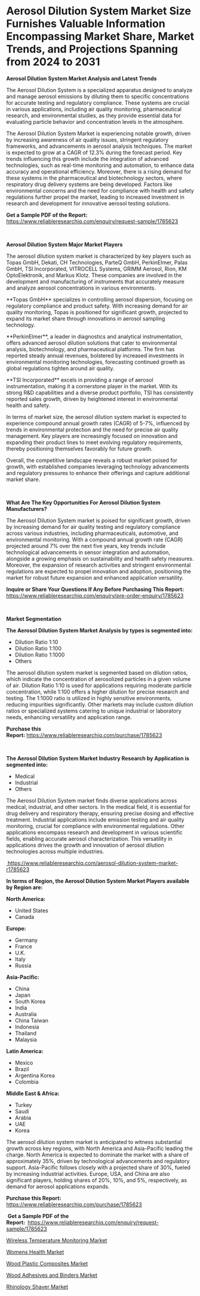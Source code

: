 <p><h1>Aerosol Dilution System Market Size Furnishes Valuable Information Encompassing Market Share, Market Trends, and Projections Spanning from 2024 to 2031</h1></p><p><strong>Aerosol Dilution System Market Analysis and Latest Trends</strong></p>
<p><p>The Aerosol Dilution System is a specialized apparatus designed to analyze and manage aerosol emissions by diluting them to specific concentrations for accurate testing and regulatory compliance. These systems are crucial in various applications, including air quality monitoring, pharmaceutical research, and environmental studies, as they provide essential data for evaluating particle behavior and concentration levels in the atmosphere.</p><p>The Aerosol Dilution System Market is experiencing notable growth, driven by increasing awareness of air quality issues, stringent regulatory frameworks, and advancements in aerosol analysis techniques. The market is expected to grow at a CAGR of 12.3% during the forecast period. Key trends influencing this growth include the integration of advanced technologies, such as real-time monitoring and automation, to enhance data accuracy and operational efficiency. Moreover, there is a rising demand for these systems in the pharmaceutical and biotechnology sectors, where respiratory drug delivery systems are being developed. Factors like environmental concerns and the need for compliance with health and safety regulations further propel the market, leading to increased investment in research and development for innovative aerosol testing solutions.</p></p>
<p><strong>Get a Sample PDF of the Report:&nbsp;</strong> <a href="https://www.reliableresearchiq.com/enquiry/request-sample/1785623?utm_campaign=1123&utm_medium=2&utm_source=Github&utm_content=ia&utm_term=18122024&utm_id=aerosol-dilution-system">https://www.reliableresearchiq.com/enquiry/request-sample/1785623</a></p>
<p>&nbsp;</p>
<p><strong>Aerosol Dilution System Major Market Players</strong></p>
<p><p>The aerosol dilution system market is characterized by key players such as Topas GmbH, Dekati, CH Technologies, ParteQ GmbH, PerkinElmer, Palas GmbH, TSI Incorporated, VITROCELL Systems, GRIMM Aerosol, Rion, KM OptoElektronik, and Markus Klotz. These companies are involved in the development and manufacturing of instruments that accurately measure and analyze aerosol concentrations in various environments.</p><p>**Topas GmbH** specializes in controlling aerosol dispersion, focusing on regulatory compliance and product safety. With increasing demand for air quality monitoring, Topas is positioned for significant growth, projected to expand its market share through innovations in aerosol sampling technology.</p><p>**PerkinElmer**, a leader in diagnostics and analytical instrumentation, offers advanced aerosol dilution solutions that cater to environmental analysis, biotechnology, and pharmaceutical platforms. The firm has reported steady annual revenues, bolstered by increased investments in environmental monitoring technologies, forecasting continued growth as global regulations tighten around air quality.</p><p>**TSI Incorporated** excels in providing a range of aerosol instrumentation, making it a cornerstone player in the market. With its strong R&D capabilities and a diverse product portfolio, TSI has consistently reported sales growth, driven by heightened interest in environmental health and safety.</p><p>In terms of market size, the aerosol dilution system market is expected to experience compound annual growth rates (CAGR) of 5-7%, influenced by trends in environmental protection and the need for precise air quality management. Key players are increasingly focused on innovation and expanding their product lines to meet evolving regulatory requirements, thereby positioning themselves favorably for future growth.</p><p>Overall, the competitive landscape reveals a robust market poised for growth, with established companies leveraging technology advancements and regulatory pressures to enhance their offerings and capture additional market share.</p></p>
<p>&nbsp;</p>
<p><strong>What Are The Key Opportunities For Aerosol Dilution System Manufacturers?</strong></p>
<p><p>The Aerosol Dilution System market is poised for significant growth, driven by increasing demand for air quality testing and regulatory compliance across various industries, including pharmaceuticals, automotive, and environmental monitoring. With a compound annual growth rate (CAGR) projected around 7% over the next five years, key trends include technological advancements in sensor integration and automation, alongside a growing emphasis on sustainability and health safety measures. Moreover, the expansion of research activities and stringent environmental regulations are expected to propel innovation and adoption, positioning the market for robust future expansion and enhanced application versatility.</p></p>
<p><strong>Inquire or Share Your Questions If Any Before Purchasing This Report:</strong> <a href="https://www.reliableresearchiq.com/enquiry/pre-order-enquiry/1785623?utm_campaign=1123&utm_medium=2&utm_source=Github&utm_content=ia&utm_term=18122024&utm_id=aerosol-dilution-system">https://www.reliableresearchiq.com/enquiry/pre-order-enquiry/1785623</a></p>
<p>&nbsp;</p>
<p><strong>Market Segmentation</strong></p>
<p><strong>The Aerosol Dilution System Market Analysis by types is segmented into:</strong></p>
<p><ul><li>Dilution Ratio 1:10</li><li>Dilution Ratio 1:100</li><li>Dilution Ratio 1:1000</li><li>Others</li></ul></p>
<p><p>The aerosol dilution system market is segmented based on dilution ratios, which indicate the concentration of aerosolized particles in a given volume of air. Dilution Ratio 1:10 is used for applications requiring moderate particle concentration, while 1:100 offers a higher dilution for precise research and testing. The 1:1000 ratio is utilized in highly sensitive environments, reducing impurities significantly. Other markets may include custom dilution ratios or specialized systems catering to unique industrial or laboratory needs, enhancing versatility and application range.</p></p>
<p><strong>Purchase this Report:&nbsp;</strong><a href="https://www.reliableresearchiq.com/purchase/1785623?utm_campaign=1123&utm_medium=2&utm_source=Github&utm_content=ia&utm_term=18122024&utm_id=aerosol-dilution-system">https://www.reliableresearchiq.com/purchase/1785623</a></p>
<p>&nbsp;</p>
<p><strong>The Aerosol Dilution System Market Industry Research by Application is segmented into:</strong></p>
<p><ul><li>Medical</li><li>Industrial</li><li>Others</li></ul></p>
<p><p>The Aerosol Dilution System market finds diverse applications across medical, industrial, and other sectors. In the medical field, it is essential for drug delivery and respiratory therapy, ensuring precise dosing and effective treatment. Industrial applications include emission testing and air quality monitoring, crucial for compliance with environmental regulations. Other applications encompass research and development in various scientific fields, enabling accurate aerosol characterization. This versatility in applications drives the growth and innovation of aerosol dilution technologies across multiple industries.</p></p>
<p><a href="https://www.reliableresearchiq.com/aerosol-dilution-system-market-r1785623?utm_campaign=1123&utm_medium=2&utm_source=Github&utm_content=ia&utm_term=18122024&utm_id=aerosol-dilution-system">&nbsp;https://www.reliableresearchiq.com/aerosol-dilution-system-market-r1785623</a></p>
<p><strong>In terms of Region, the Aerosol Dilution System Market Players available by Region are:</strong></p>
<p>
    <p> <strong> North America: </strong>
        <ul>
            <li>United States</li>
            <li>Canada</li>
        </ul>
        </p> 
    <p> <strong> Europe: </strong>
        <ul>
            <li>Germany</li>
            <li>France</li>
            <li>U.K.</li>
            <li>Italy</li>
            <li>Russia</li>
        </ul>
        </p> 
    <p> <strong> Asia-Pacific: </strong>
        <ul>
            <li>China</li>
            <li>Japan</li>
            <li>South Korea</li>
            <li>India</li>
            <li>Australia</li>
            <li>China Taiwan</li>
            <li>Indonesia</li>
            <li>Thailand</li>
            <li>Malaysia</li>
        </ul>
        </p> 
    <p> <strong> Latin America: </strong>
        <ul>
            <li>Mexico</li>
            <li>Brazil</li>
            <li>Argentina Korea</li>
            <li>Colombia</li>
        </ul>
        </p> 
    <p> <strong> Middle East & Africa: </strong>
        <ul>
            <li>Turkey</li>
            <li>Saudi</li>
            <li>Arabia</li>
            <li>UAE</li>
            <li>Korea</li>
        </ul>
    </p>
    </p>
<p><p>The aerosol dilution system market is anticipated to witness substantial growth across key regions, with North America and Asia-Pacific leading the charge. North America is expected to dominate the market with a share of approximately 35%, driven by technological advancements and regulatory support. Asia-Pacific follows closely with a projected share of 30%, fueled by increasing industrial activities. Europe, USA, and China are also significant players, holding shares of 20%, 10%, and 5%, respectively, as demand for aerosol applications expands.</p></p>
<p><strong>Purchase this Report: </strong><a href="https://www.reliableresearchiq.com/purchase/1785623?utm_campaign=1123&utm_medium=2&utm_source=Github&utm_content=ia&utm_term=18122024&utm_id=aerosol-dilution-system">https://www.reliableresearchiq.com/purchase/1785623</a></p>
<p>&nbsp;<strong>Get a Sample PDF of the Report:&nbsp;&nbsp;</strong><a href="https://www.reliableresearchiq.com/enquiry/request-sample/1785623?utm_campaign=1123&utm_medium=2&utm_source=Github&utm_content=ia&utm_term=18122024&utm_id=aerosol-dilution-system">https://www.reliableresearchiq.com/enquiry/request-sample/1785623</a></p>
<p><strong></strong></p>
<p><p><a href="https://www.linkedin.com/pulse/exploring-potential-wireless-temperature-monitoring-marketthe-kjife?utm_campaign=1123&utm_medium=2&utm_source=Github&utm_content=ia&utm_term=18122024&utm_id=aerosol-dilution-system">Wireless Temperature Monitoring Market</a></p><p><a href="https://www.linkedin.com/pulse/key-trends-driving-womens-health-market-growth-94-cagr-from-2024-2oi7f?utm_campaign=1123&utm_medium=2&utm_source=Github&utm_content=ia&utm_term=18122024&utm_id=aerosol-dilution-system">Womens Health Market</a></p><p><a href="https://www.linkedin.com/pulse/why-wood-plastic-composites-market-set-55-growth-2031-top-trends-4ixff?utm_campaign=1123&utm_medium=2&utm_source=Github&utm_content=ia&utm_term=18122024&utm_id=aerosol-dilution-system">Wood Plastic Composites Market</a></p><p><a href="https://www.linkedin.com/pulse/wood-adhesives-binders-market-report-expected-cagr-84-examines-dfcaf?utm_campaign=1123&utm_medium=2&utm_source=Github&utm_content=ia&utm_term=18122024&utm_id=aerosol-dilution-system">Wood Adhesives and Binders Market</a></p><p><a href="https://github.com/dierdrecrichton210/Market-Research-Report-List-1/blob/main/rhinology-shaver-market.md?utm_campaign=1123&utm_medium=2&utm_source=Github&utm_content=ia&utm_term=18122024&utm_id=aerosol-dilution-system">Rhinology Shaver Market</a></p></p>